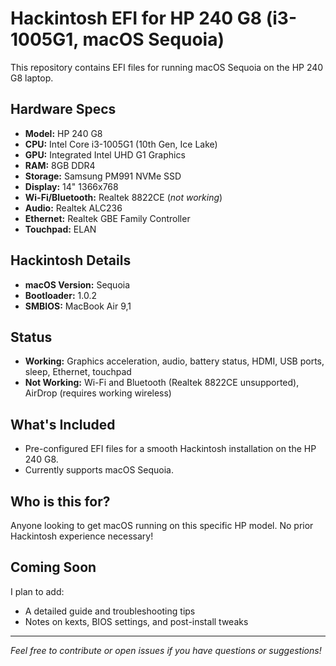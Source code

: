 # Hackintosh EFI for HP 240 G8 (i3-1005G1, macOS Sequoia)

This repository contains EFI files for running macOS Sequoia on the HP 240 G8 laptop.

## Hardware Specs

- **Model:** HP 240 G8
- **CPU:** Intel Core i3-1005G1 (10th Gen, Ice Lake)
- **GPU:** Integrated Intel UHD G1 Graphics
- **RAM:** 8GB DDR4
- **Storage:** Samsung PM991 NVMe SSD
- **Display:** 14" 1366x768
- **Wi-Fi/Bluetooth:** Realtek 8822CE (*not working*)
- **Audio:** Realtek ALC236
- **Ethernet:** Realtek GBE Family Controller
- **Touchpad:** ELAN

## Hackintosh Details

- **macOS Version:** Sequoia
- **Bootloader:** 1.0.2
- **SMBIOS:** MacBook Air 9,1

## Status

- **Working:** Graphics acceleration, audio, battery status, HDMI, USB ports, sleep, Ethernet, touchpad
- **Not Working:** Wi-Fi and Bluetooth (Realtek 8822CE unsupported), AirDrop (requires working wireless)

## What's Included

- Pre-configured EFI files for a smooth Hackintosh installation on the HP 240 G8.
- Currently supports macOS Sequoia.

## Who is this for?

Anyone looking to get macOS running on this specific HP model. No prior Hackintosh experience necessary!

## Coming Soon

I plan to add:
- A detailed guide and troubleshooting tips
- Notes on kexts, BIOS settings, and post-install tweaks

---

*Feel free to contribute or open issues if you have questions or suggestions!*
